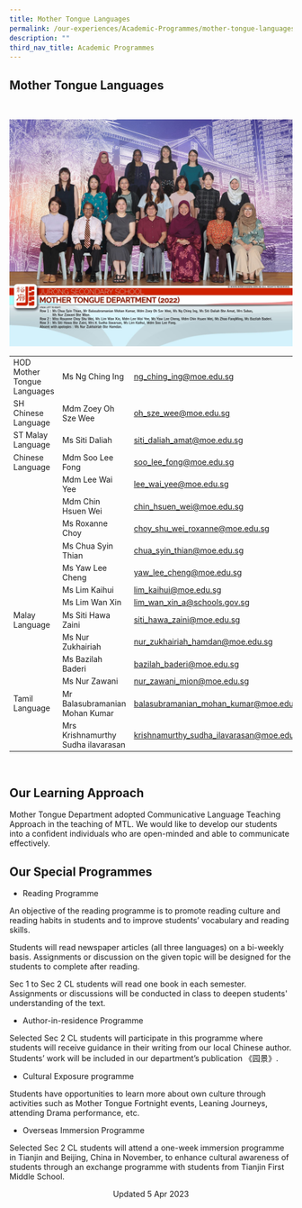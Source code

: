 ```yaml
---
title: Mother Tongue Languages
permalink: /our-experiences/Academic-Programmes/mother-tongue-languages/
description: ""
third_nav_title: Academic Programmes
---
```

## Mother Tongue Languages 

<br>

![](/images/JS_Mother%20Tongue%20Department.jpg)

| |  |  |
| -------- | -------- | -------- |
| HOD Mother Tongue Languages   | Ms Ng Ching Ing     | [ng\_ching\_ing@moe.edu.sg](mailto:ng_ching_ing@moe.edu.sg)  |
| SH Chinese Language    | Mdm Zoey Oh Sze Wee    | [oh\_sze\_wee@moe.edu.sg](mailto:oh_sze_wee@moe.edu.sg)    |
| ST Malay Language    | Ms Siti Daliah     | [siti\_daliah\_amat@moe.edu.sg](mailto:siti_daliah_amat@moe.edu.sg)    |
| Chinese Language   | Mdm Soo Lee Fong     | [soo\_lee\_fong@moe.edu.sg](mailto:soo_lee_fong@moe.edu.sg)    |
|     | Mdm Lee Wai Yee   | [lee\_wai\_yee@moe.edu.sg](mailto:lee_wai_yee@moe.edu.sg)    |
|     | Mdm Chin Hsuen Wei    | [chin\_hsuen\_wei@moe.edu.sg](mailto:chin_hsuen_wei@moe.edu.sg)     |
|     | Ms Roxanne Choy   | [choy\_shu\_wei\_roxanne@moe.edu.sg](mailto:choy_shu_wei_roxanne@moe.edu.sg)   |
|     | Ms Chua Syin Thian  | [chua\_syin\_thian@moe.edu.sg](mailto:chua_syin_thian@moe.edu.sg)    |
|     |Ms Yaw Lee Cheng     |[yaw\_lee\_cheng@moe.edu.sg](mailto:yaw_lee_cheng@moe.edu.sg)    |
|     | Ms Lim Kaihui    | [lim\_kaihui@moe.edu.sg](mailto:lim_kaihui@moe.edu.sg)    |
|      |Ms Lim Wan Xin    | [lim\_wan\_xin\_a@schools.gov.sg](mailto:lim_wan_xin_a@schools.gov.sg)   |
| Malay Language    | Ms Siti Hawa Zaini    | [siti\_hawa\_zaini@moe.edu.sg](mailto:siti_hawa_zaini@moe.edu.sg)   |
|     | Ms Nur Zukhairiah   | [nur\_zukhairiah\_hamdan@moe.edu.sg](mailto:nur_zukhairiah_hamdan@moe.edu.sg)    |
|     | Ms Bazilah Baderi    | [bazilah\_baderi@moe.edu.sg](mailto:bazilah_baderi@moe.edu.sg)    |
|     | Ms Nur Zawani    | [nur\_zawani\_mion@moe.edu.sg](mailto:nur_zawani_mion@moe.edu.sg)    |
| Tamil Language  | Mr Balasubramanian Mohan Kumar    | [balasubramanian\_mohan\_kumar@moe.edu.sg](mailto:balasubramanian_mohan_kumar@moe.edu.sg)   |
|     | Mrs Krishnamurthy Sudha ilavarasan     | [krishnamurthy\_sudha\_ilavarasan@moe.edu.sg](mailto:krishnamurthy_sudha_ilavarasan@moe.edu.sg)   |

<br>

## Our Learning Approach


Mother Tongue Department adopted Communicative Language Teaching Approach in the teaching of MTL. We would like to develop our students into a confident individuals who are open-minded and able to communicate effectively.

## Our Special Programmes


*   Reading Programme

An objective of the reading programme is to promote reading culture and reading habits in students and to improve students’ vocabulary and reading skills.

  

Students will read newspaper articles (all three languages) on a bi-weekly basis. Assignments or discussion on the given topic will be designed for the students to complete after reading.

  

Sec 1 to Sec 2 CL students will read one book in each semester.  Assignments or discussions will be conducted in class to deepen students' understanding of the text.

  

*   Author-in-residence Programme

Selected Sec 2 CL students will participate in this programme where students will receive guidance in their writing from our local Chinese author. Students’ work will be included in our department’s publication 《园景》.

  

*   Cultural Exposure programme

Students have opportunities to learn more about own culture through activities such as Mother Tongue Fortnight events, Leaning Journeys, attending Drama performance, etc.

  

*   Overseas Immersion Programme

Selected Sec 2 CL students will attend a one-week immersion programme in Tianjin and Beijing, China in November, to enhance cultural awareness of students through an exchange programme with students from Tianjin First Middle School.

<center> Updated 5 Apr 2023 </center>
